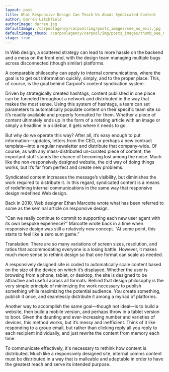 ```yaml
---
layout: post
title: What Responsive Design Can Teach Us About Syndicated Content
author: Darren Litchfield
authorImage: darren.jpg
defaultImage: /carpoolagency/carpool/img/posts_images/see_no_evil.jpg
defaultImage_thumb: /carpoolagency/carpool/img/posts_images/thumb_see_no_evil.jpg
stage: true
---
```

In Web design, a scattered strategy can lead to more hassle on the backend and a mess on the front end, with the design team managing multiple bugs across disconnected (though similar) platforms. 
  
A comparable philosophy can apply to internal communications, where the goal is to get out information quickly, simply, and to the proper place. This, of course, is the goal behind Carpool’s content syndication system. 

<!--more-->
  
Driven by strategically created hashtags, content published in one place can be funneled throughout a network and distributed in the way that makes the most sense. Using this system of hashtags, a team can set parameters to automatically populate content on their specific team site so it’s readily available and properly formatted for them. Whether a piece of content ultimately ends up in the form of a rotating article with an image or simply a headline in a sidebar, it gets where it needs to go. 
  
But why do we operate this way? After all, it’s easy enough to put information—updates, letters from the CEO, or perhaps a new contract template—into a regular newsletter and distribute that company-wide. Of course, as with any mass-distributed un-curated piece of content, the important stuff stands the chance of becoming lost among the noise. Much like the non-responsively designed website, the old way of doing things works, but it’s far from perfect and create new problems. 
  
Syndicated content increases the message’s visibility, but diminishes the work required to distribute it. In this regard, syndicated content is a means of redefining internal communications in the same way that responsive design redefined Web design.
 
Back in 2010, Web designer Ethan Marcotte wrote what has been referred to some as the seminal article on responsive design. 
  
“Can we really continue to commit to supporting each new user agent with its own bespoke experience?” Marcotte wrote back in a time when responsive design was still a relatively new concept. “At some point, this starts to feel like a zero sum game.” 
  
Translation: There are so many variations of screen sizes, resolution, and ratios that accommodating everyone is a losing battle. However, it makes much more sense to rethink design so that one format can scale as needed. 
  
A responsively designed site is coded to automatically scale content based on the size of the device on which it’s displayed. Whether the user is browsing from a phone, tablet, or desktop, the site is designed to be attractive and useful across all formats. Behind that design philosophy is the very simple principle of minimizing the work necessary to publish something while maximizing the potential audience. You create something, publish it once, and seamlessly distribute it among a myriad of platforms. 
  
Another way to accomplish the same goal—though not ideal—is to build a website, then build a mobile version, and perhaps throw in a tablet version to boot. Given the daunting and ever-increasing number and varieties of devices, this method works, but it’s messy and inefficient. Think of it like responding to a group email, but rather than clicking reply all you reply to each recipient individually, and just rewrite the content from memory each time. 
 
To communicate effectively, it's necessary to rethink how content is distributed. Much like a responsively designed site, internal comms content must be distributed in a way that is malleable and adaptable in order to have the greatest reach and serve its intended purpose.
